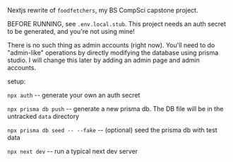 Nextjs rewrite of `foodfetchers`, my BS CompSci capstone project.

BEFORE RUNNING, see `.env.local.stub`. This project needs an auth secret to be generated,
and you're not using mine!

There is no such thing as admin accounts (right now). You'll need to do "admin-like" operations by
directly modifying the database using prisma studio. I will change this later by adding an admin page 
and admin accounts.

setup:

`npx auth` -- generate your own an auth secret

`npx prisma db push` -- generate a new prisma db. The DB file will be in the untracked `data` directory

`npx prisma db seed -- --fake` -- (optional) seed the prisma db with test data

`npx next dev` -- run a typical next dev server
